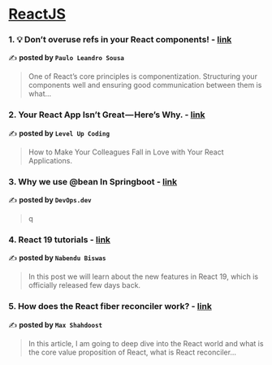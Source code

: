 
<h1><a href=https://medium.com/tag/reactjs/recommended target="_blank" rel="noopener noreferrer">ReactJS</a></h1>
<h3>1. 💡 Don’t overuse refs in your React components! - <a href="https://medium.com/@leandromoraes.developer/dont-overuse-refs-in-your-react-components-d4122dc30df3" target="_blank" rel="noopener noreferrer">link</a></h3>

✍️ **posted by `Paulo Leandro Sousa`**

<blockquote>One of React’s core principles is componentization. Structuring your components well and ensuring good communication between them is what…</blockquote>

<h3>2. Your React App Isn’t Great — Here’s Why. - <a href="https://medium.com/gitconnected/your-react-app-isnt-great-here-s-why-5eb61b3f110b" target="_blank" rel="noopener noreferrer">link</a></h3>

✍️ **posted by `Level Up Coding`**

<blockquote>How to Make Your Colleagues Fall in Love with Your React Applications.</blockquote>

<h3>3. Why we use @bean In Springboot - <a href="https://medium.com/devops-dev/why-we-use-bean-in-springboot-4141e2a175d3" target="_blank" rel="noopener noreferrer">link</a></h3>

✍️ **posted by `DevOps.dev`**

<blockquote>q</blockquote>

<h3>4. React 19 tutorials - <a href="https://medium.com/@nabendu82/react-19-tutorials-f3e1001f087f" target="_blank" rel="noopener noreferrer">link</a></h3>

✍️ **posted by `Nabendu Biswas`**

<blockquote>In this post we will learn about the new features in React 19, which is officially released few days back.</blockquote>

<h3>5. How does the React fiber reconciler work? - <a href="https://medium.com/@maxtsh/how-does-the-react-fiber-reconciler-work-77c3650127da" target="_blank" rel="noopener noreferrer">link</a></h3>

✍️ **posted by `Max Shahdoost`**

<blockquote>In this article, I am going to deep dive into the React world and what is the core value proposition of React, what is React reconciler…</blockquote>

